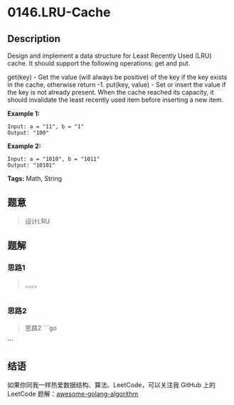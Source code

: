 # 0146.LRU-Cache

## Description

Design and implement a data structure for Least Recently Used \(LRU\) cache. It should support the following operations: get and put.

get\(key\) - Get the value \(will always be positive\) of the key if the key exists in the cache, otherwise return -1. put\(key, value\) - Set or insert the value if the key is not already present. When the cache reached its capacity, it should invalidate the least recently used item before inserting a new item.

**Example 1:**

```text
Input: a = "11", b = "1"
Output: "100"
```

**Example 2:**

```text
Input: a = "1010", b = "1011"
Output: "10101"
```

**Tags:** Math, String

## 题意

> 设计LRU

## 题解

### 思路1

> 。。。。

```go

```

### 思路2

> 思路2 \`\`\`go

\`\`\`

## 结语

如果你同我一样热爱数据结构、算法、LeetCode，可以关注我 GitHub 上的 LeetCode 题解：[awesome-golang-algorithm](https://github.com/kylesliu/awesome-golang-algorithm)

